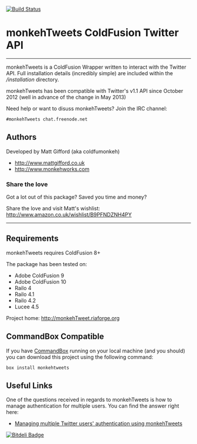 [![Build Status](https://travis-ci.org/coldfumonkeh/monkehTweets.svg?branch=master)](https://travis-ci.org/coldfumonkeh/monkehTweets)

# monkehTweets ColdFusion Twitter API

---

monkehTweets is a ColdFusion Wrapper written to interact with the Twitter API.
Full installation details (incredibly simple) are included within
the */installation* directory.

monkehTweets has been compatible with Twitter's v1.1 API since October 2012 (well in advance of the change in May 2013)

Need help or want to disuss monkehTweets? Join the IRC channel:

    #monkehTweets chat.freenode.net

## Authors

Developed by Matt Gifford (aka coldfumonkeh)

- http://www.mattgifford.co.uk
- http://www.monkehworks.com


### Share the love

Got a lot out of this package? Saved you time and money?

Share the love and visit Matt's wishlist: http://www.amazon.co.uk/wishlist/B9PFNDZNH4PY

---

## Requirements

monkehTweets requires ColdFusion 8+

The package has been tested on:

* Adobe ColdFusion 9
* Adobe ColdFusion 10
* Railo 4
* Railo 4.1
* Railo 4.2
* Lucee 4.5

Project home: http://monkehTweet.riaforge.org

## CommandBox Compatible

If you have [CommandBox](http://www.ortussolutions.com/products/commandbox) running on your local machine (and you should) you can download this project using the following command:

    box install monkehtweets

## Useful Links

One of the questions received in regards to monkehTweets is how to manage authentication for multiple users.
You can find the answer right here:

- [Managing multiple Twitter users' authentication using monkehTweets](http://www.monkehworks.com/managing-multiple-twitter-users-authentication-with-monkehtweet)

[![Bitdeli Badge](https://d2weczhvl823v0.cloudfront.net/coldfumonkeh/monkehtweets/trend.png)](https://bitdeli.com/free "Bitdeli Badge")
